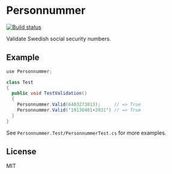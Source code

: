 # Personnummer

[![Build status](https://ci.appveyor.com/api/projects/status/4gg2pecaek9garpt/branch/master?svg=true)](https://ci.appveyor.com/project/Johannestegner/csharp/branch/master)

Validate Swedish social security numbers.

## Example

```csharp
use Personnummer;

class Test 
{
  public void TestValidation() 
  {
    Personnummer.Valid(6403273813); 	// => True
    Personnummer.Valid('19130401+2931') // => True
  }
}
```

See `Personnummer.Test/PersonnummerTest.cs` for more examples.

## License

MIT
